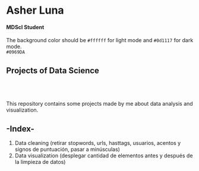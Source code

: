 # Asher Luna
#### MDScI Student
The background color should be `#ffffff` for light mode and `#0d1117` for dark mode.<br>
`#0969DA`


## Projects of Data Science
<br>
<br>
<br>
This repository contains some projects made by me about data analysis and visualization.

## -Index-
1. Data cleaning (retirar stopwords, urls, hasttags, usuarios, acentos y signos de puntuación, pasar a minúsculas)
2. Data visualization (desplegar cantidad de elementos antes y después de la limpieza de datos)

